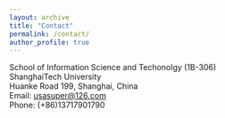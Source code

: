 ```yaml
---
layout: archive
title: "Contact"
permalink: /contact/
author_profile: true
---
```

School of Information Science and Techonolgy (1B-306)<br>
ShanghaiTech University<br>
Huanke Road 199, Shanghai, China<br>
Email: usasuper@126.com<br>
Phone: (+86)13717901790<br>

